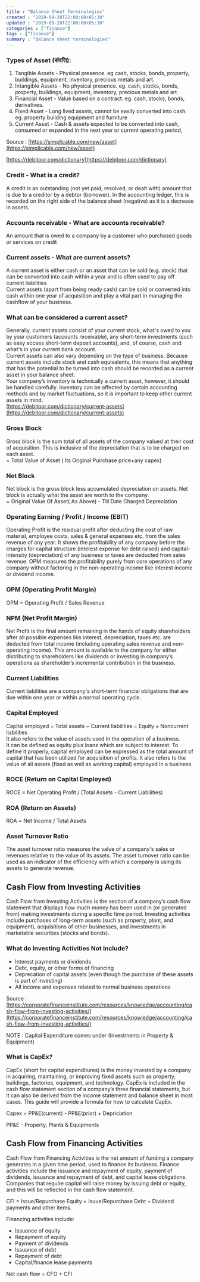 ```yaml
---
title : "Balance Sheet Terminologies"
created : "2019-09-28T22:00:00+05:30"
updated : "2019-09-28T22:00:00+05:30"
categories : ["finance"]
tags : ["finance"]
summary : "Balance sheet terminologies"
---
```


### Types of Asset (संपत्ति):
1. Tangible Assets - Physical presence. eg cash, stocks, bonds, property, buildings, equipment, inventory, precious metals and art. 
2. Intangible Assets - No physical presence. eg. cash, stocks, bonds, property, buildings, equipment, inventory, precious metals and art.
3. Financial Asset - Value based on a contract. eg. cash, stocks, bonds, derivatives.
4. Fixed Asset - Long lived assets, cannot be easily converted into cash. eg. property building equipment and furniture
5. Current Asset - Cash & assets expected to be converted into cash, consumed or expanded in the next year or current operating period,

Source : [https://simplicable.com/new/asset](https://simplicable.com/new/asset)


[https://debitoor.com/dictionary](https://debitoor.com/dictionary)

### Credit - What is a credit?
A credit is an outstanding (not yet paid, resolved, or dealt with) amount that is due to a creditor by a debtor (borrower). In the accounting ledger, this is recorded on the right side of the balance sheet (negative) as it is a decrease in assets.

### Accounts receivable - What are accounts receivable?
An amount that is owed to a company by a customer who purchased goods or services on credit

### Current assets - What are current assets?
A current asset is either cash or an asset that can be sold (e.g. stock) that can be converted into cash within a year and is often used to pay off current liabilities  
Current assets (apart from being ready cash) can be sold or converted into cash within one year of acquisition and play a vital part in managing the cashflow of your business.  

### What can be considered a current asset?
Generally, current assets consist of your current stock, what's owed to you by your customers (accounts receivable), any short-term investments (such as easy access short-term deposit accounts), and, of course, cash and what's in your current bank account.  
Current assets can also vary depending on the type of business. Because current assets include stock and cash equivalents, this means that anything that has the potential to be turned into cash should be recorded as a current asset in your balance sheet.  
Your company’s inventory is technically a current asset, however, it should be handled carefully. Inventory can be affected by certain accounting methods and by market fluctuations, so it is important to keep other current assets in mind.  
[https://debitoor.com/dictionary/current-assets](https://debitoor.com/dictionary/current-assets)

### Gross Block
Gross block is the sum total of all assets of the company valued at their cost of acquisition. This is inclusive of the depreciation that is to be charged on each asset.  
= Total Value of Asset ( Its Original Puirchase price+any capex)

### Net Block
Net block is the gross block less accumulated depreciation on assets. Net block is actually what the asset are worth to the company.  
= Original Value Of Asset( As Above) - Till Date Charged Depreciation

### Operating Earning / Profit / Income (EBIT)
Operating Profit is the residual profit after deducting the cost of raw material, employee costs, sales & general expenses etc. from the sales revenue of any year. It shows the profitability of any company before the charges for capital structure (interest expense for debt raised) and capital-intensity (depreciation) of any business or taxes are deducted from sales revenue. OPM measures the profitability purely from core operations of any company without factoring in the non-operating income like interest income or dividend income.

### OPM (Operating Profit Margin)
OPM = Operating Profit / Sales Revenue

### NPM (Net Profit Margin)
Net Profit is the final amount remaining in the hands of equity shareholders after all possible expenses like interest, depreciation, taxes etc. are deducted from total income (including operating sales revenue and non-operating income). This amount is available to the company for either distributing to shareholders like dividends or investing in company’s operations as shareholder’s incremental contribution in the business.

### Current Liabilities
Current liabilities are a company's short-term financial obligations that are due within one year or within a normal operating cycle. 

### Capital Employed
Capital employed = Total assets − Current liabilities = Equity + Noncurrent liabilities  
It also refers to the value of assets used in the operation of a business.   
It can be defined as equity plus loans which are subject to interest. To define it properly, capital employed can be expressed as the total amount of capital that has been utilized for acquisition of profits. It also refers to the value of all assets (fixed as well as working capital) employed in a business.

### ROCE (Return on Capital Employed)
ROCE = Net Operating Profit / (Total Assets - Current Liabilities)

### ROA (Return on Assets)
ROA = Net Income / Total Assets

### Asset Turnover Ratio
The asset turnover ratio measures the value of a company's sales or revenues relative to the value of its assets. The asset turnover ratio can be used as an indicator of the efficiency with which a company is using its assets to generate revenue.

## Cash Flow from Investing Activities
Cash Flow from Investing Activities is the section of a company’s cash flow statement that displays how much money has been used in (or generated from) making investments during a specific time period. Investing activities include purchases of long-term assets (such as property, plant, and equipment), acquisitions of other businesses, and investments in marketable securities (stocks and bonds).

### What do Investing Activities Not Include?
 - Interest payments or dividends
 - Debt, equity, or other forms of financing
 - Deprecation of capital assets (even though the purchase of these assets is part of investing)
 - All income and expenses related to normal business operations
 
 Source : [https://corporatefinanceinstitute.com/resources/knowledge/accounting/cash-flow-from-investing-activities/](https://corporatefinanceinstitute.com/resources/knowledge/accounting/cash-flow-from-investing-activities/)
 
 NOTE : Capital Expenditure comes under (Investments in Property & Equipment)
 
### What is CapEx?
CapEx (short for capital expenditures) is the money invested by a company in acquiring, maintaining, or improving fixed assets such as property, buildings, factories, equipment, and technology.  CapEx is included in the cash flow statement section of a company’s three financial statements, but it can also be derived from the income statement and balance sheet in most cases.  This guide will provide a formula for how to calculate CapEx.

Capex = PP&E(current) - PP&E(prior) + Depriciation

PP&E - Property, Plants & Equipments

## Cash Flow from Financing Activities
Cash Flow from Financing Activities is the net amount of funding a company generates in a given time period, used to finance its business. Finance activities include the issuance and repayment of equity, payment of dividends, issuance and repayment of debt, and capital lease obligations. Companies that require capital will raise money by issuing debt or equity, and this will be reflected in the cash flow statement.

CFI = Issue/Repurchase Equity + Isuue/Repurchase Debt + Dividend payments and other items.

Financing activities include:  
 - Issuance of equity
 - Repayment of equity
 - Payment of dividends
 - Issuance of debt
 - Repayment of debt
 - Capital/finance lease payments
 
 Net cash flow = CFO + CFI